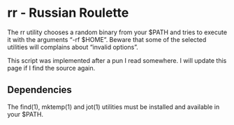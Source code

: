 # rr - Russian Roulette

The rr utility chooses a random binary from your $PATH and tries to execute it with the arguments “-rf $HOME”. Beware that some of the selected utilities will complains about “invalid options”.

This script was implemented after a pun I read somewhere. I will update this page if I find the source again.

## Dependencies

The find(1), mktemp(1) and jot(1) utilities must be installed and available in your $PATH.
